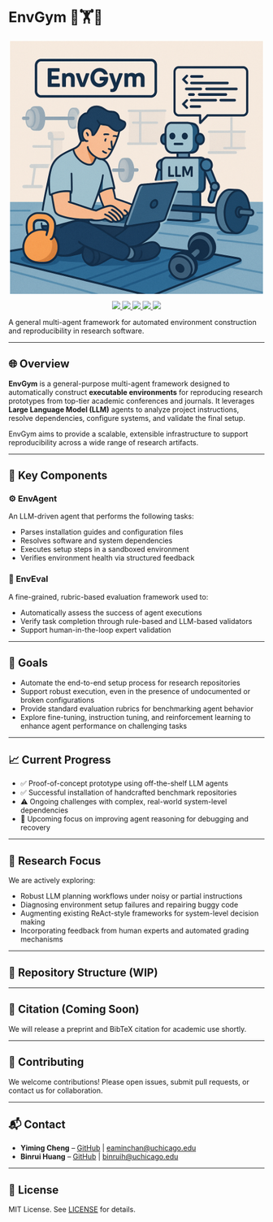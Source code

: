# EnvGym 🤖🏋️🔧

<p align="center">
<img align="center" src="assets/image.png" width="498" />
</p>

<p align="center">
      <a href="https://github.com/EaminC/EnvGym/actions" alt="Build status">
    <img src="https://img.shields.io/github/actions/workflow/status/EaminC/EnvGym/build.yml?branch=main" />
  </a>
    <a href="https://semver.org" alt="Version">
        <img src="https://img.shields.io/github/v/release/EaminC/EnvGym" />
    </a>
    <a href="https://google.github.io/styleguide/javaguide.html" alt="Code style">
        <img src="https://img.shields.io/badge/style-Google-blue" />
    </a>
    <a href="https://dl.acm.org/doi/10.1145/3600006.3613140" alt="SOSP 2023">
        <img src="https://img.shields.io/badge/2025-ICLR-8A2BE2" />
    </a>
    <a href="https://opensource.org/licenses/MIT" alt="License">
        <img src="https://img.shields.io/github/license/EaminC/EnvGym" />
    </a>
</p>

A general multi-agent framework for automated environment construction and reproducibility in research software.

---

## 🌐 Overview

**EnvGym** is a general-purpose multi-agent framework designed to automatically construct **executable environments** for reproducing research prototypes from top-tier academic conferences and journals. It leverages **Large Language Model (LLM)** agents to analyze project instructions, resolve dependencies, configure systems, and validate the final setup.

EnvGym aims to provide a scalable, extensible infrastructure to support reproducibility across a wide range of research artifacts.

---

## 🧠 Key Components

### ⚙️ EnvAgent

An LLM-driven agent that performs the following tasks:

- Parses installation guides and configuration files
- Resolves software and system dependencies
- Executes setup steps in a sandboxed environment
- Verifies environment health via structured feedback

### 📝 EnvEval

A fine-grained, rubric-based evaluation framework used to:

- Automatically assess the success of agent executions
- Verify task completion through rule-based and LLM-based validators
- Support human-in-the-loop expert validation

---

## 🚀 Goals

- Automate the end-to-end setup process for research repositories
- Support robust execution, even in the presence of undocumented or broken configurations
- Provide standard evaluation rubrics for benchmarking agent behavior
- Explore fine-tuning, instruction tuning, and reinforcement learning to enhance agent performance on challenging tasks

---

## 📈 Current Progress

- ✅ Proof-of-concept prototype using off-the-shelf LLM agents
- ✅ Successful installation of handcrafted benchmark repositories
- ⚠️ Ongoing challenges with complex, real-world system-level dependencies
- 🔧 Upcoming focus on improving agent reasoning for debugging and recovery

---

## 🧪 Research Focus

We are actively exploring:

- Robust LLM planning workflows under noisy or partial instructions
- Diagnosing environment setup failures and repairing buggy code
- Augmenting existing ReAct-style frameworks for system-level decision making
- Incorporating feedback from human experts and automated grading mechanisms

---

## 📂 Repository Structure (WIP)

---

## 📄 Citation (Coming Soon)

We will release a preprint and BibTeX citation for academic use shortly.

---

## 🤝 Contributing

We welcome contributions! Please open issues, submit pull requests, or contact us for collaboration.

---

## 📬 Contact

- **Yiming Cheng** – [GitHub](https://github.com/EaminC) | eaminchan@uchicago.edu
- **Binrui Huang** – [GitHub](https://github.com/samloveshoneywater) | binruih@uchicago.edu

---

## 📜 License

MIT License. See [LICENSE](./LICENSE.md) for details.
